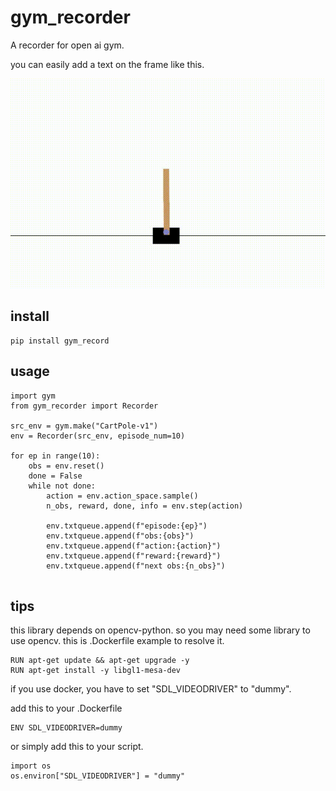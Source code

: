 # gym_recorder

A recorder for open ai gym.

you can easily add a text on the frame like this.

![result](https://github.com/gyuta/gym_recorder/blob/main/media/example.gif?raw=true)


## install
```
pip install gym_record
```
## usage

```
import gym
from gym_recorder import Recorder

src_env = gym.make("CartPole-v1")
env = Recorder(src_env, episode_num=10)

for ep in range(10):
    obs = env.reset()
    done = False
    while not done:
        action = env.action_space.sample()
        n_obs, reward, done, info = env.step(action)

        env.txtqueue.append(f"episode:{ep}")
        env.txtqueue.append(f"obs:{obs}")
        env.txtqueue.append(f"action:{action}")
        env.txtqueue.append(f"reward:{reward}")
        env.txtqueue.append(f"next obs:{n_obs}")
    
```

## tips
this library depends on opencv-python. so you may need some library to use opencv. this is .Dockerfile example to resolve it.
```
RUN apt-get update && apt-get upgrade -y
RUN apt-get install -y libgl1-mesa-dev
```

if you use docker, you have to set "SDL_VIDEODRIVER" to "dummy".

add this to your .Dockerfile
```
ENV SDL_VIDEODRIVER=dummy
```
or simply add this to your script.
```
import os
os.environ["SDL_VIDEODRIVER"] = "dummy"
```